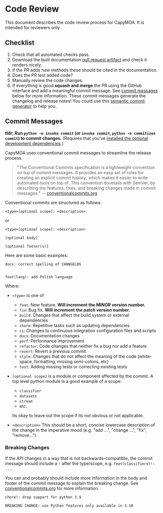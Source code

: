 # Code Review
This document describes the code review process for CapyMOA. It is intended for reviewers only.

## Checklist

1. Check that all automated checks pass.
2. Download the built documentation [pull request
   artifact](./docs.rst#pull-request-artifact) and check it renders nicely.
3. If the PR adds new methods these should be cited in the documentation.
4. Does the PR test added code?
5. Manually review the code changes.
6. If everything is good **squash and merge** the PR using the GitHub interface and add
   a meaningful commit message. See [commit messages](#commit-messages) below for more
   information. These commit messages generate the changelog and release notes! You
   could use this [semantic commit
   generator](https://jadsonlucena.github.io/semantic-commit-generator/) to help you.

## Commit Messages

**tldr; Run `python -m invoke commit` (or `invoke commit`, `python -m commitizen commit`) to commit changes.** (Requires that you've [installed the optional development dependencies](../installation.rst).)

CapyMOA uses conventional commit messages to streamline the release process.

> "The Conventional Commits specification is a lightweight convention on top of
> commit messages. It provides an easy set of rules for creating an explicit
> commit history; which makes it easier to write automated tools on top of.
> This convention dovetails with SemVer, by describing the features, fixes,
> and breaking changes made in commit messages." -- [conventionalcommits.org](https://www.conventionalcommits.org/en/v1.0.0/#summary)

Conventional commits are structured as follows:

    <type>[optional scope]: <description>

or

    <type>[optional scope]: <description>

    [optional body]

    [optional footer(s)]

Here are some basic examples:

    docs: correct spelling of CHANGELOG


    feat(lang): add Polish language

Where:

* `<type>` is one of
  * `feat`: New feature. **Will increment the MINOR version number.**
  * `fix`: Bug fix. **Will increment the patch version number.**
  * `build`: Changes that affect the build system or external dependencies
  * `chore`: Repetitive tasks such as updating dependencies
  * `ci`: Changes to continuous integration configuration files and scripts
  * `docs`: Documentation changes
  * `perf`: Performance improvement
  * `refactor`: Code changes that neither fix a bug nor add a feature
  * `revert`: Revert a previous commit
  * `style`: Changes that do not affect the meaning of the code (white-space, formatting, missing semi-colons, etc)
  * `test`: Adding missing tests or correcting existing tests
* `[optional scope]` is a module or component affected by the commit. A top level python module is a good example of a scope:
  * `classifier`
  * `datasets`
  * `stream`
  * etc.

  Its okay to leave out the scope if its not obvious or not applicable.

* `<description>` This should be a short, concise lowercase description of the change in the imperative mood (e.g. "add ...", "change ...", "fix", "remove...").

### Breaking Changes

If the API changes in a way that is not backwards-compatible, the commit message
should include a `!` after the type/scope, e.g. `feat(classifiers)!: ...`.

You can and probably should include more information in the body and footer of
the commit message to explain the breaking change. See [conventionalcommits.org](https://www.conventionalcommits.org/en/v1.0.0/) for more information.

    chore!: drop support for python 3.9

    BREAKING CHANGE: use Python features only available in 3.10
